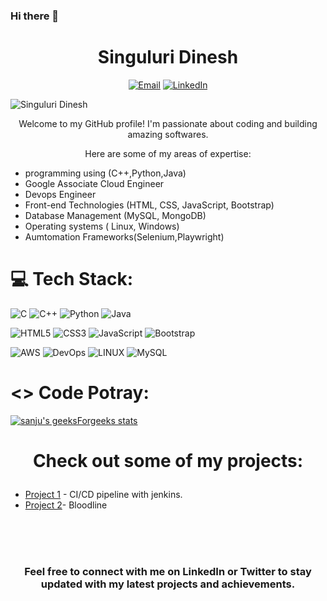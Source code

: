 ### Hi there 👋

<h1 align="center">Singuluri Dinesh</h1>

<p align="center">
  <a href="singuluridinesh@gmail.com"><img src="https://img.shields.io/badge/Email-%23EA4335.svg?&style=flat-square&logo=gmail&logoColor=white" alt="Email"></a>
  <a href="https://www.linkedin.com/in/singuluri-dinesh-b79351210/"><img src="https://img.shields.io/badge/LinkedIn-%230077B5.svg?&style=flat-square&logo=linkedin&logoColor=white" alt="LinkedIn"></a>
  </p>

<p align="left"> <img src="https://komarev.com/ghpvc/?username=Sanjuchilukuri&label=Profile%20views&color=0e75b6&style=flat" alt="Singuluri Dinesh" /> </p>
<p align="center">Welcome to my GitHub profile! I'm passionate about coding and building amazing softwares.</p>
<p align="center">Here are some of my areas of expertise:</p>

<ul>
  <li>programming using (C++,Python,Java)</li>
  <li>Google Associate Cloud Engineer</li>
  <li>Devops Engineer</li>
  <li>Front-end Technologies (HTML, CSS, JavaScript, Bootstrap)</li>
  <li>Database Management (MySQL, MongoDB)</li>
  <li>Operating systems ( Linux, Windows) </li>
  <li>Aumtomation Frameworks(Selenium,Playwright)</li>
</ul>



# 💻 Tech Stack:
![C](https://img.shields.io/badge/C-00599C?style=for-the-badge&logo=c&logoColor=white) ![C++](https://img.shields.io/badge/c++-%2300599C.svg?style=for-the-badge&logo=c%2B%2B&logoColor=white) ![Python](https://img.shields.io/badge/python-3670A0?style=for-the-badge&logo=python&logoColor=ffdd54)  ![Java](https://img.shields.io/badge/Java-ED8B00?style=for-the-badge&logo=java&logoColor=white)

![HTML5](https://img.shields.io/badge/html5-%23E34F26.svg?style=for-the-badge&logo=html5&logoColor=white)  ![CSS3](https://img.shields.io/badge/css3-%231572B6.svg?style=for-the-badge&logo=css3&logoColor=white) ![JavaScript](https://img.shields.io/badge/javascript-%23323330.svg?style=for-the-badge&logo=javascript&logoColor=%23F7DF1E) ![Bootstrap](https://img.shields.io/badge/bootstrap-%23563D7C.svg?style=for-the-badge&logo=bootstrap&logoColor=white)

![AWS](https://img.shields.io/badge/AWS-%23FF9900.svg?style=for-the-badge&logo=amazon-aws&logoColor=white) ![DevOps](https://img.shields.io/badge/DevOps-%230076D6.svg?style=for-the-badge&logo=azure-devops&logoColor=white)
![LINUX](https://img.shields.io/badge/Linux-FCC624?style=for-the-badge&logo=linux&logoColor=black)  ![MySQL](https://img.shields.io/badge/mysql-%2300f.svg?style=for-the-badge&logo=mysql&logoColor=white)


# <> Code Potray:
[![sanju's geeksForgeeks stats](https://geeks-for-geeks-stats-api-napiyo.vercel.app/?userName=sanju_chilukuri)](https://auth.geeksforgeeks.org/user/sanju_chilukuri/)






#  <p align="center">Check out some of my projects:</p>

<ul>
  <li><a href="https://github.com/dinesh-source/dinesh-source">Project  1</a> - CI/CD pipeline with jenkins.</li>
  <li><a href="https://github.com/dinesh-source/blood-line">Project 2</a>- Bloodline</li>
</ul>


<br><br><br>
<h3><p align="center">Feel free to connect with me on LinkedIn or Twitter to stay updated with my latest projects and achievements.</p></h3>
